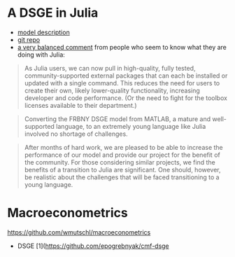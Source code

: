 A DSGE in Julia
================

- [model description](https://www.newyorkfed.org/research/staff_reports/sr647.html)
- [git repo](https://github.com/FRBNY-DSGE/DSGE.jl)
- [a very balanced comment](https://github.com/FRBNY-DSGE/DSGE.jl/blob/master/doc/MatlabToJuliaTransition.md) from people who seem to know what they are doing with Julia:

> As Julia users, we can now pull in high-quality, fully tested, community-supported external packages that can each be installed or updated with a single command. This reduces the need for users to create their own, likely lower-quality functionality, increasing developer and code performance. (Or the need to fight for the toolbox licenses available to their department.)

<!-- -->

>Converting the FRBNY DSGE model from MATLAB, a mature and well-supported language, to an extremely young language like Julia involved no shortage of challenges.

<!-- -->
> After months of hard work, we are pleased to be able to increase the performance of our model and provide our project for the benefit of the community. For those considering similar projects, we find the benefits of a transition to Julia are significant. One should, however, be realistic about the challenges that will be faced transitioning to a young language.

Macroeconometrics
=================

https://github.com/wmutschl/macroeconometrics

- DSGE [1](https://github.com/epogrebnyak/cmf-dsge